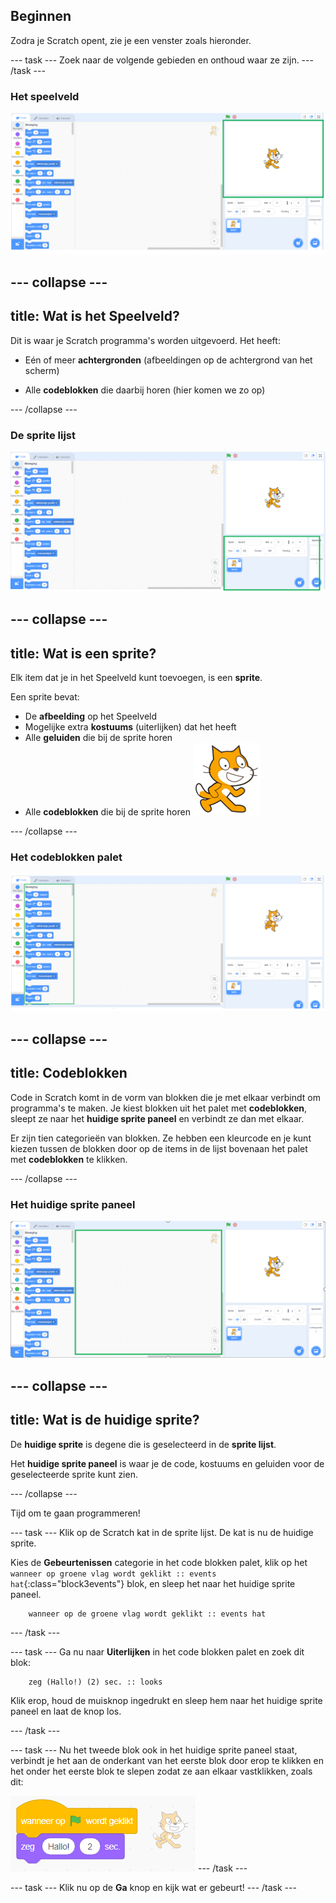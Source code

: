 ## Beginnen

Zodra je Scratch opent, zie je een venster zoals hieronder.

--- task --- Zoek naar de volgende gebieden en onthoud waar ze zijn. --- /task ---

### Het speelveld

![Het Scratch venster met het speelveld gemarkeerd](images/hlStage.png)

--- collapse ---
---
title: Wat is het Speelveld?
---

Dit is waar je Scratch programma's worden uitgevoerd. Het heeft:

* Eén of meer **achtergronden** \(afbeeldingen op de achtergrond van het scherm\)

* Alle **codeblokken** die daarbij horen \(hier komen we zo op\)

--- /collapse ---

### De sprite lijst

![Het Scratch venster met de sprite lijst gemarkeerd](images/hlSpriteList.png)

--- collapse ---
---
title: Wat is een sprite?
---

Elk item dat je in het Speelveld kunt toevoegen, is een **sprite**.

Een sprite bevat:

* De **afbeelding** op het Speelveld
* Mogelijke extra **kostuums** \(uiterlijken\) dat het heeft
* Alle **geluiden** die bij de sprite horen
* Alle **codeblokken** die bij de sprite horen ![](images/setup2.png)

--- /collapse ---

### Het codeblokken palet

![Het Scratch venster met het gemarkeerde blokken palet](images/hlBlocksPalette.png)

--- collapse ---
---
title: Codeblokken
---

Code in Scratch komt in de vorm van blokken die je met elkaar verbindt om programma's te maken. Je kiest blokken uit het palet met **codeblokken**, sleept ze naar het **huidige sprite paneel** en verbindt ze dan met elkaar.

Er zijn tien categorieën van blokken. Ze hebben een kleurcode en je kunt kiezen tussen de blokken door op de items in de lijst bovenaan het palet met **codeblokken** te klikken.

--- /collapse ---

### Het huidige sprite paneel

![Het Scratch venster met de huidige sprite paneel verschijnt](images/hlCurrentSpritePanel.png)

--- collapse ---
---
title: Wat is de huidige sprite?
---

De **huidige sprite** is degene die is geselecteerd in de **sprite lijst**.

Het **huidige sprite paneel** is waar je de code, kostuums en geluiden voor de geselecteerde sprite kunt zien.

--- /collapse ---

Tijd om te gaan programmeren!

--- task --- Klik op de Scratch kat in de sprite lijst. De kat is nu de huidige sprite.

Kies de **Gebeurtenissen** categorie in het code blokken palet, klik op het `wanneer op groene vlag wordt geklikt :: events hat`{:class="block3events"} blok, en sleep het naar het huidige sprite paneel.

```blocks3
    wanneer op de groene vlag wordt geklikt :: events hat
```

--- /task ---

--- task --- Ga nu naar **Uiterlijken** in het code blokken palet en zoek dit blok:

```blocks3
    zeg (Hallo!) (2) sec. :: looks
```

Klik erop, houd de muisknop ingedrukt en sleep hem naar het huidige sprite paneel en laat de knop los.

--- /task ---

--- task --- Nu het tweede blok ook in het huidige sprite paneel staat, verbindt je het aan de onderkant van het eerste blok door erop te klikken en het onder het eerste blok te slepen zodat ze aan elkaar vastklikken, zoals dit:

![](images/setup3.png) --- /task ---

--- task --- Klik nu op de **Ga** knop en kijk wat er gebeurt! --- /task ---